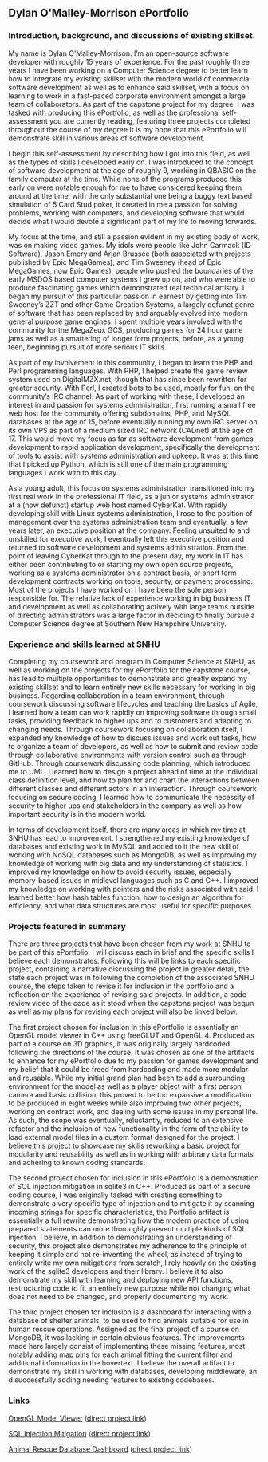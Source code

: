 ## Dylan O'Malley-Morrison ePortfolio


### Introduction, background, and discussions of existing skillset.

My name is Dylan O’Malley-Morrison. I’m an open-source software developer with roughly 15 years of experience. For the past roughly three years I have been working on a Computer Science degree to better learn how to integrate my existing skillset with the modern world of commercial software development as well as to enhance said skillset, with a focus on learning to work in a fast-paced corporate environment amongst a large team of collaborators. As part of the capstone project for my degree, I was tasked with producing this ePortfolio, as well as the professional self-assessment you are currently reading, featuring three projects completed throughout the course of my degree It is my hope that this ePortfolio will demonstrate skill in various areas of software development. 

I begin this self-assessment by describing how I got into this field, as well as the types of skills I developed early on. I was introduced to the concept of software development at the age of roughly 9, working in QBASIC on the family computer at the time. While none of the programs produced this early on were notable enough for me to have considered keeping them around at the time, with the only substantial one being a buggy text based simulation of 5 Card Stud poker, it created in me a passion for solving problems, working with computers, and developing software that would decide what I would devote a significant part of my life to moving forwards. 

My focus at the time, and still a passion evident in my existing body of work, was on making video games. My idols were people like John Carmack (ID Software), Jason Emery and Arjan Brussee (both associated with projects published by Epic MegaGames), and Tim Sweeney (head of Epic MegaGames, now Epic Games), people who pushed the boundaries of the early MSDOS based computer systems I grew up on, and who were able to produce fascinating games which demonstrated real technical artistry. I began my pursuit of this particular passion in earnest by getting into Tim Sweeney’s ZZT and other Game Creation Systems, a largely defunct genre of software that has been replaced by and arguably evolved into modern general purpose game engines. I spent multiple years involved with the community for the MegaZeux GCS, producing games for 24 hour game jams as well as a smattering of longer form projects, before, as a young teen, beginning pursuit of more serious IT skills.

As part of my involvement in this community, I began to learn the PHP and Perl programming languages. With PHP, I helped create the game review system used on DigitalMZX.net, though that has since been rewritten for greater security. With Perl, I created bots to be used, mostly for fun, on the community’s IRC channel. As part of working with these, I developed an interest in and passion for systems administration, first running a small free web host for the community offering subdomains, PHP, and MySQL databases at the age of 15, before eventually running my own IRC server on its own VPS as part of a medium sized IRC network (CADnet) at the age of 17. This would move my focus as far as software development from games development to rapid application development, specifically the development of tools to assist with systems administration and upkeep. It was at this time that I picked up Python, which is still one of the main programming languages I work with to this day.

As a young adult, this focus on systems administration transitioned into my first real work in the professional IT field, as a junior systems administrator at a (now defunct) startup web host named CyberKat. With rapidly developing skill with Linux systems administration, I rose to the position of management over the systems administration team and eventually, a few years later, an executive position at the company. Feeling unsuited to and unskilled for executive work, I eventually left this executive position and returned to software development and systems administration. From the point of leaving CyberKat through to the present day, my work in IT has either been contributing to or starting my own open source projects, working as a systems administrator on a contract basis, or short term development contracts working on tools, security, or payment processing. Most of the projects I have worked on I have been the sole person responsible for. The relative lack of experience working in big business IT and development as well as collaborating actively with large teams outside of directing administrators was a large factor in deciding to finally pursue a Computer Science degree at Southern New Hampshire University. 


### Experience and skills learned at SNHU

Completing my coursework and program in Computer Science at SNHU, as well as working on the projects for my ePortfolio for the capstone course, has lead to multiple opportunities to demonstrate and greatly expand my existing skillset and to learn entirely new skills necessary for working in big business. Regarding collaboration in a team environment, through coursework discussing software lifecycles and teaching the basics of Agile, I learned how a team can work rapidly on improving software through small tasks, providing feedback to higher ups and to customers and adapting to changing needs. Through coursework focusing on collaboration itself, I expanded my knowledge of how to discuss issues and work out tasks, how to organize a team of developers, as well as how to submit and review code through collaborative environments with version control such as through GitHub. Through coursework discussing code planning, which introduced me to UML, I learned how to design a project ahead of time at the individual class definition level, and how to plan for and chart the interactions between different classes and different actors in an interaction. Through coursework focusing on secure coding, I learned how to communicate the necessity of security to higher ups and stakeholders in the company as well as how important security is in the modern world.

In terms of development itself, there are many areas in which my time at SNHU has lead to improvement. I strengthened my existing knowledge of databases and existing work in MySQL and added to it the new skill of working with NoSQL databases such as MongoDB, as well as improving my knowledge of working with big data and my understanding of statistics. I improved my knowledge on how to avoid security issues, especially memory-based issues in midlevel languages such as C and C++. I improved my knowledge on working with pointers and the risks associated with said. I learned better how hash tables function, how to design an algorithm for efficiency, and what data structures are most useful for specific purposes. 


### Projects featured in summary

There are three projects that have been chosen from my work at SNHU to be part of this ePortfolio. I will discuss each in brief and the specific skills I believe each demonstrates. Following this will be links to each specific project, containing a narrative discussing the project in greater detail, the state each project was in following the completion of the associated SNHU course, the steps taken to revise it for inclusion in the portfolio and a reflection on the experience of revising said projects. In addition, a code review video of the code as it stood when the capstone project was begun as well as my plans for revising each project will also be linked below.

The first project chosen for inclusion in this ePortfolio is essentially an OpenGL model viewer in C++ using freeGLUT and OpenGL 4. Produced as part of a course on 3D graphics, it was originally largely hardcoded following the directions of the course. It was chosen as one of the artifacts to enhance for my ePortfolio due to my passion for games development and my belief that it could be freed from hardcoding and made more modular and reusable. While my initial grand plan had been to add a surrounding environment for the model as well as a player object with a first person camera and basic collision, this proved to be too expansive a modification to be produced in eight weeks while also improving two other projects, working on contract work, and dealing with some issues in my personal life. As such, the scope was eventually, reluctantly, reduced to an extensive refactor and the inclusion of new functionality in the form of the ability to load external model files in a custom format designed for the project. I believe this project to showcase my skills reworking a basic project for modularity and reusability as well as in working with arbitrary data formats and adhering to known coding standards. 

The second project chosen for inclusion in this ePortfolio is a demonstration of SQL injection mitigation in sqlite3 in C++. Produced as part of a secure coding course, I was originally tasked with creating something to demonstrate a very specific type of injection and to mitigate it by scanning incoming strings for specific characteristics, the Portfolio artifact is essentially a full rewrite demonstrating how the modern practice of using prepared statements can more thoroughly prevent multiple kinds of SQL injection. I believe, in addition to demonstrating an understanding of security, this project also demonstrates my adherence to the principle of keeping it simple and not re-inventing the wheel, as instead of trying to entirely write my own mitigations from scratch, I rely heavily on the existing work of the sqlite3 developers and their library. I believe it to also demonstrate my skill with learning and deploying new API functions, restructuring code to fit an entirely new purpose while not changing what does not need to be changed, and properly documenting my work.

The third project chosen for inclusion is a dashboard for interacting with a database of shelter animals, to be used to find animals suitable for use in human rescue operations. Assigned as the final project of a course on MongoDB, it was lacking in certain obvious features. The improvements made here largely consist of implementing these missing features, most notably adding map pins for each animal fitting the current filter and additional information in the hovertext. I believe the overall artifact to demonstrate my skill in working with databases, developing middleware, an	d successfully adding needing features to existing codebases. 


### Links

[OpenGL Model Viewer](projects/modelviewer.md) ([direct project link](https://github.com/Dizzy611/SNHUGLCapstone))

[SQL Injection Mitigation](projects/sqlinject.md) ([direct project link](https://github.com/Dizzy611/SNHUSQLInjectionePortfolio))

[Animal Rescue Database Dashboard](projects/database.md) ([direct project link](https://github.com/Dizzy611/SNHUDatabaseePortfolio))

